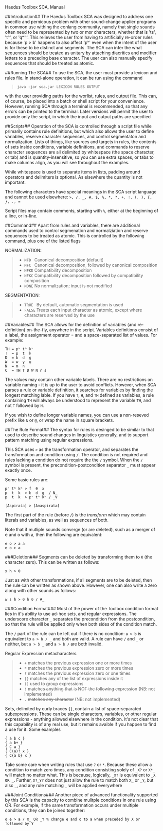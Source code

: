 Haedus Toolbox SCA, Manual

##Introduction##
The Haedus Toolbox SCA was designed to address one specific and pernicous problem with other sound-change applier programs in common use withing the conlang community, namely that single sounds often need to be represented by two or mor characters, whether that is 'ts', 'tʰ', or 'qʷʰ'. This relieves the user from having to artificially re-order rules because 'p > b' happens to also affect 'pʰ' even when the intent of the user is for these to be distinct and segments.
The SCA can infer the what sequences should be treated as unitary by attaching diacritics and modifier letters to a preceding base character. The user can also manually specify sequences that should be treated as atomic. 

##Running The SCA##
To use the SCA, the user must provide a lexicon and rules file. In stand-alone operation, it can be run using the command

> `java -jar sca.jar LEXICON RULES OUTPUT`

with the user providing paths for the worlist, rules, and output file. This can, of course, be placed into a batch or shell script for your convenience. However, running SCA through a terminal is recommended, so that any errors can be printed to the terminal. Later versions will permit the user to provide only the script, in which the input and output paths are specified

##Scripts##
Operation of the SCA is controlled through a script file while primarily contains rule definitions, but which also allows the user to define variables, reserve character sequences, and control segmentaton and normalization. Lists of things, like sources and targets in rules, the contents of sets inside conditions, variable definitions, and commands to reserve character sequences are all delimited by whitespace (the space character, or tab) and is quantity-insensitive, so you can use extra spaces, or tabs to make columns align, as you will see throughout the examples.

While whitespace is used to separate items in lists, padding around operators and delimiters is optional. As elsewhere the quantity is not important.

The following characters have special meanings in the SCA script language and cannot be used elsewhere: `>, /, _, #, $, %, *, ?, +, !, (, ), {, }, ., =`

Script files may contain comments, starting with `%`, either at the beginning of a line, or in-line.

##Command##
Apart from rules and variables, there are additional commands used to control segmenation and normalziation and reserve sequences to be treated as atomic. This is controlled by the following command, plus one of the listed flags

NORMALIZATION:
> * `NFD ` Canonical decomposition (default)
> * `NFC ` Canonical decomposition, followed by canonical composition
> * `NFKD` Compatibility decomposition
> * `NFKC` Compatibility decomposition followed by compatibility composition
> * `NONE` No normalization; input is not modified

SEGMENTATION:
> * `TRUE ` By default, automatic segmentation is used
> * `FALSE` Treats each input character as atomic, except where characters are reserved by the use

##Variables##
The SCA allows for the definition of variables (and re-definition) on-the-fly, anywhere in the script. Variables definitions consist of a label, the assignment operator = and a space-separated list of values. For example:
```
TH = pʰ tʰ kʰ
T  = p  t  k
D  = b  d  g
W  = w  y  ɰ
N  = m  n
C  = TH T D W N r s
```

The values may contain other variable labels. There are no restrictions on variable naming - it is up to the user to avoid conflicts. However, when SCA parses a rule or variable definition, it searches for variables by finding the longest matching lable. If you have `T`, `H`, and `TH` defined as variables, a rule containing `TH` will always be understood to represent the variable `TH`, and not `T` followed by `H`.

If you wish to define longer variable names, you can use a non-reseved prefix like `&` or `@`, or wrap the name in square brackets.

##The Rule Format##
The syntax for rules is desinged to be similar to that used to describe sound changes in linguistics generally, and to support pattern matching using regular expressions.

This SCA uses `>` as the transformation operator, and separates the transformation and condition using `/`. The condition is not required and rules lacking a condition do not require the the `/` symbol. When the `/` symbol is present, the precondition-postcondition separator `_` must appear exactly once.

Some basic rules are:
```
pʰ tʰ kʰ > f  θ  x
p  t  k  > b  d  g  / N_
p  t  k  > pʰ tʰ kʰ / _V

[Aspirata] > [Anaspirata]
```
The first part of the rule (before `/`) is the *transform* which may contain literals and variables, as well as sequences of both.

Note that if mutliple sounds converge (or are deleted), such as a merger of e and o with a, then the following are equivalent:
```
e o > a a
e o > a
```

###Deletion###
Segments can be deleted by transforming them to `0` (the character zero). This can be written as follows:
```
x h > 0
```

Just as with other transformations, if all segments are to be deleted, then the rule can  be written as shown above. However, one can also write a zero along with other sounds as follows:
```
w s h > 0 h 0 / #_
```

###Condition Format###
Most of the power of the Toolbox condition format lies in it's ability to use ad-hoc sets, and regular expressions. The underscore character `_` separates the precondition from the postcondition, so that the rule will be applied only when both sides of the condition match.

The ``/`` part of the rule can be left out if there is no condition: `a > b` is equivalent to `a > b / _` and both are valid. A rule can have `/` and `_` or neither, but `a > b _` and `a > b /` are both invalid.

Regular Expression metacharacters
> - `+`  matches the previous expression one or more times
> - `*`  matches the previous expression zero or more times
> - `?`  matches the previous expression zero or one times
> - `{}` matches any of the list of expressions inside it
> - `()` used to group expressions
> - `!`  ~~matches anything that is NOT the following expression~~ (NB: not implemented)
> - `.`  ~~matches any character~~ (NB: not implemented)

Sets, delimited by curly braces `{}`, contain a list of space-separated subexpressions. These can be single characters, variables, or other regular expressions - anything allowed elsewhere in the condition. It's not clear that this capability is of any real use, but it remains avaible if you happen to find a use for it. Some examples
```
{ a b c }
{ a b+ }
{ C a }
{ C(a)? x }
{ C{a b} x }
```

Take some care when writing rules that use `?` or `*`. Because these allow a condition to match zero times, any condition consisting solely of `_X?` or `X*_` will match no matter what. This is because, logically, `_X?` is equivalent to `_X OR _`. Further, `X?_Y?` does not just allow the rule to match both `X_` or `_Y`, but also `_`, and any rule matching `_` will be applied everywhere

###Joint Conditions###
Another piece of advanced functionality supported by this SCA is the capacity to combine mulitple conditions in one rule using OR. For example, if the same transformation occurs under multiple conditions, they can be joined together:
```
o e > a / X_ OR _Y % change e and o to a when preceded by X or followed by Y
```
